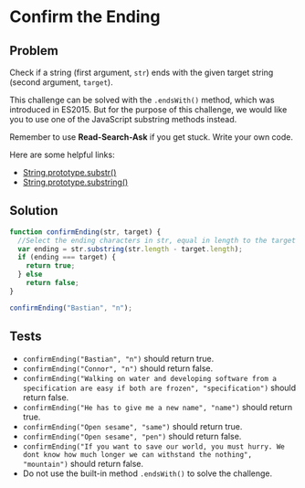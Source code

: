 # Confirm the Ending

## Problem

Check if a string (first argument, `str`) ends with the given target string (second argument, `target`).

This challenge can be solved with the `.endsWith()` method, which was introduced in ES2015. But for the purpose of this challenge, we would like you to use one of the JavaScript substring methods instead.

Remember to use **Read-Search-Ask** if you get stuck. Write your own code.

Here are some helpful links:

* [String.prototype.substr()](https://developer.mozilla.org/en-US/docs/Web/JavaScript/Reference/Global_Objects/String/substr)
* [String.prototype.substring()](https://developer.mozilla.org/en-US/docs/Web/JavaScript/Reference/Global_Objects/String/substring)

## Solution

```javascript
function confirmEnding(str, target) {
  //Select the ending characters in str, equal in length to the target
  var ending = str.substring(str.length - target.length);
  if (ending === target) {
    return true;
  } else
    return false;
}

confirmEnding("Bastian", "n");
```

## Tests

* `confirmEnding("Bastian", "n")` should return true.
* `confirmEnding("Connor", "n")` should return false.
* `confirmEnding("Walking on water and developing software from a specification are easy if both are frozen", "specification")` should return false.
* `confirmEnding("He has to give me a new name", "name")` should return true.
* `confirmEnding("Open sesame", "same")` should return true.
* `confirmEnding("Open sesame", "pen")` should return false.
* `confirmEnding("If you want to save our world, you must hurry. We dont know how much longer we can withstand the nothing", "mountain")` should return false.
* Do not use the built-in method `.endsWith()` to solve the challenge.